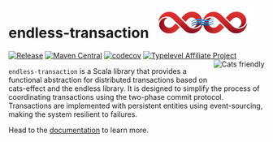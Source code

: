 # endless-transaction <img src="https://raw.githubusercontent.com/endless4s/endless-transaction/master/documentation/src/main/paradox/logo-symbol-only.svg" width="200">

[![Release](https://github.com/endless4s/endless-transaction/actions/workflows/release.yml/badge.svg?branch=master)](https://github.com/endless4s/endless-transaction/actions/workflows/release.yml)
[![Maven Central](https://maven-badges.herokuapp.com/maven-central/io.github.endless4s/endless-transaction_2.13/badge.svg)](https://maven-badges.herokuapp.com/maven-central/io.github.endless4s/endless-transaction_2.13)
[![codecov](https://codecov.io/gh/endless4s/endless-transaction/branch/master/graph/badge.svg?token=aH9vOhLxVS)](https://codecov.io/gh/endless4s/endless-transaction)
[![Typelevel Affiliate Project](https://img.shields.io/badge/typelevel-affiliate%20project-FFB4B5.svg)](https://typelevel.org/projects/affiliate/)
<a href="https://typelevel.org/cats/"><img src="https://typelevel.org/cats/img/cats-badge.svg" height="40px" align="right" alt="Cats friendly" /></a>

`endless-transaction` is a Scala library that provides a functional abstraction for distributed transactions based on cats-effect and the endless library. It is designed to simplify the process of coordinating transactions using the two-phase commit protocol. Transactions are implemented with persistent entities using event-sourcing, making the system resilient to failures.

Head to the [documentation](https://endless4s.github.io/index.html) to learn more.